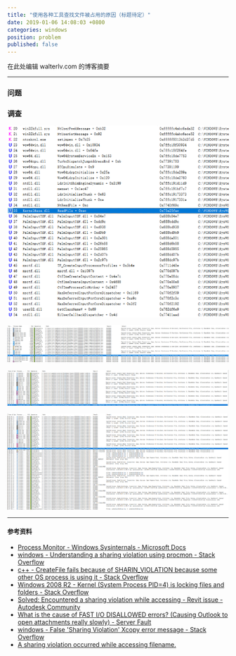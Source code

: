 ```yaml
---
title: "使用各种工具查找文件被占用的原因（标题待定）"
date: 2019-01-06 14:08:03 +0800
categories: windows
position: problem
published: false
---
```


在此处编辑 walterlv.com 的博客摘要

---

<div id="toc"></div>

### 问题



### 调查

![输入法模块在进程中的调用堆栈](/static/posts/2019-01-04-10-12-22.png)

![出现 SHARING VIOLATION 错误 1](/static/posts/2019-01-04-10-13-01.png)

![出现 SHARING VIOLATION 错误 2](/static/posts/2019-01-04-10-14-31.png)

![在出现 SHARING VIOLATION 错误之后的更多错误](/static/posts/2019-01-04-10-14-58.png)


---

#### 参考资料

- [Process Monitor - Windows Sysinternals - Microsoft Docs](https://docs.microsoft.com/en-us/sysinternals/downloads/procmon)
- [windows - Understanding a sharing violation using procmon - Stack Overflow](https://stackoverflow.com/questions/39208073/understanding-a-sharing-violation-using-procmon)
- [c++ - CreateFile fails because of SHARIN_VIOLATION because some other OS process is using it - Stack Overflow](https://stackoverflow.com/questions/52813820/createfile-fails-because-of-sharin-violation-because-some-other-os-process-is-us)
- [Windows 2008 R2 - Kernel (System Process PID=4) is locking files and folders - Stack Overflow](https://stackoverflow.com/questions/4378192/windows-2008-r2-kernel-system-process-pid-4-is-locking-files-and-folders)
- [Solved: Encountered a sharing violation while accessing - Revit issue - Autodesk Community](https://forums.autodesk.com/t5/revit-mep-forum/encountered-a-sharing-violation-while-accessing-revit-issue/td-p/5847295)
- [What is the cause of FAST I/O DISALLOWED errors? (Causing Outlook to open attachments really slowly) - Server Fault](https://serverfault.com/questions/104966/what-is-the-cause-of-fast-i-o-disallowed-errors-causing-outlook-to-open-attach)
- [windows - False 'Sharing Violation' Xcopy error message - Stack Overflow](https://stackoverflow.com/questions/20154980/false-sharing-violation-xcopy-error-message)
- [A sharing violation occurred while accessing filename.](https://msdn.microsoft.com/en-us/library/ms831574.aspx?f=255&MSPPError=-2147217396)
